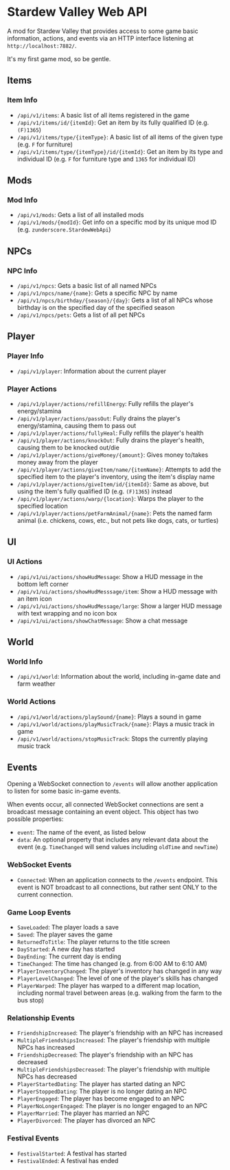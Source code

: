 # Stardew Valley Web API

A mod for Stardew Valley that provides access to some game basic information, actions, and events via an HTTP interface listening at `http://localhost:7882/`.

It's my first game mod, so be gentle.

## Items

### Item Info

- `/api/v1/items`: A basic list of all items registered in the game
- `/api/v1/items/id/{itemId}`: Get an item by its fully qualified ID (e.g. `(F)1365`)
- `/api/v1/items/type/{itemType}`: A basic list of all items of the given type (e.g. `F` for furniture)
- `/api/v1/items/type/{itemType}/id/{itemId}`: Get an item by its type and individual ID (e.g. `F` for furniture type and `1365` for individual ID)

## Mods

### Mod Info

- `/api/v1/mods`: Gets a list of all installed mods
- `/api/v1/mods/{modId}`: Get info on a specific mod by its unique mod ID (e.g. `zunderscore.StardewWebApi`)

## NPCs

### NPC Info

- `/api/v1/npcs`: Gets a basic list of all named NPCs
- `/api/v1/npcs/name/{name}`: Gets a specific NPC by name
- `/api/v1/npcs/birthday/{season}/{day}`: Gets a list of all NPCs whose birthday is on the specified day of the specified season
- `/api/v1/npcs/pets`: Gets a list of all pet NPCs

## Player

### Player Info

- `/api/v1/player`: Information about the current player

### Player Actions

- `/api/v1/player/actions/refillEnergy`: Fully refills the player's energy/stamina
- `/api/v1/player/actions/passOut`: Fully drains the player's energy/stamina, causing them to pass out
- `/api/v1/player/actions/fullyHeal`: Fully refills the player's health
- `/api/v1/player/actions/knockOut`: Fully drains the player's health, causing them to be knocked out/die
- `/api/v1/player/actions/giveMoney/{amount}`: Gives money to/takes money away from the player
- `/api/v1/player/actions/giveItem/name/{itemName}`: Attempts to add the specified item to the player's inventory, using the item's display name
- `/api/v1/player/actions/giveItem/id/{itemId}`: Same as above, but using the item's fully qualified ID (e.g. `(F)1365`) instead
- `/api/v1/player/actions/warp/{location}`: Warps the player to the specified location
- `/api/v1/player/actions/petFarmAnimal/{name}`: Pets the named farm animal (i.e. chickens, cows, etc., but not pets like dogs, cats, or turtles)

## UI

### UI Actions

- `/api/v1/ui/actions/showHudMessage`: Show a HUD message in the bottom left corner
- `/api/v1/ui/actions/showHudMesssage/item`: Show a HUD message with an item icon
- `/api/v1/ui/actions/showHudMessage/large`: Show a larger HUD message with text wrapping and no icon box
- `/api/v1/ui/actions/showChatMessage`: Show a chat message

## World

### World Info

- `/api/v1/world`: Information about the world, including in-game date and farm weather

### World Actions

- `/api/v1/world/actions/playSound/{name}`: Plays a sound in game
- `/api/v1/world/actions/playMusicTrack/{name}`: Plays a music track in game
- `/api/v1/world/actions/stopMusicTrack`: Stops the currently playing music track

## Events

Opening a WebSocket connection to `/events` will allow another application to listen for some basic in-game events.

When events occur, all connected WebSocket connections are sent a broadcast message containing an event object. This object has two possible properties:
- `event`: The name of the event, as listed below
- `data`: An optional property that includes any relevant data about the event (e.g. `TimeChanged` will send values including `oldTime` and `newTime`)

### WebSocket Events

- `Connected`: When an application connects to the `/events` endpoint. This event is NOT broadcast to all connections, but rather sent ONLY to the current connection.

### Game Loop Events

- `SaveLoaded`: The player loads a save
- `Saved`: The player saves the game
- `ReturnedToTitle`: The player returns to the title screen
- `DayStarted`: A new day has started
- `DayEnding`: The current day is ending
- `TimeChanged`: The time has changed (e.g. from 6:00 AM to 6:10 AM)
- `PlayerInventoryChanged`: The player's inventory has changed in any way
- `PlayerLevelChanged`: The level of one of the player's skills has changed 
- `PlayerWarped`: The player has warped to a different map location, including normal travel between areas (e.g. walking from the farm to the bus stop)

### Relationship Events

- `FriendshipIncreased`: The player's friendship with an NPC has increased
- `MultipleFriendshipsIncreased`: The player's friendship with multiple NPCs has increased
- `FriendshipDecreased`: The player's friendship with an NPC has decreased
- `MultipleFriendshipsDecreased`: The player's friendship with multiple NPCs has decreased
- `PlayerStartedDating`: The player has started dating an NPC
- `PlayerStoppedDating`: The player is no longer dating an NPC
- `PlayerEngaged`: The player has become engaged to an NPC
- `PlayerNoLongerEngaged`: The player is no longer engaged to an NPC
- `PlayerMarried`: The player has married an NPC
- `PlayerDivorced`: The player has divorced an NPC

### Festival Events

- `FestivalStarted`: A festival has started
- `FestivalEnded`: A festival has ended
